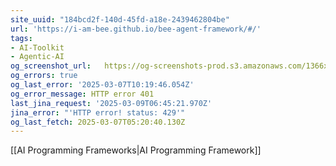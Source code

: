 ```yaml
---
site_uuid: "184bcd2f-140d-45fd-a18e-2439462804be"
url: 'https://i-am-bee.github.io/bee-agent-framework/#/'
tags:
- AI-Toolkit
- Agentic-AI
og_screenshot_url:   https://og-screenshots-prod.s3.amazonaws.com/1366x768/80/false/ef27e9a271a83da17573dc55ea915ce48192c71747f647bfa8702964e340cfe8.jpeg
og_errors: true
og_last_error: '2025-03-07T10:19:46.054Z'
og_error_message: HTTP error 401
last_jina_request: '2025-03-09T06:45:21.970Z'
jina_error: "'HTTP error! status: 429'"
og_last_fetch: 2025-03-07T05:20:40.130Z
---
```

[[AI Programming Frameworks|AI Programming Framework]]
